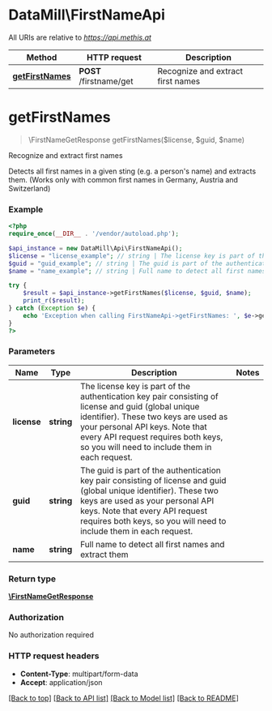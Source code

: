 # DataMill\FirstNameApi

All URIs are relative to *https://api.methis.at*

Method | HTTP request | Description
------------- | ------------- | -------------
[**getFirstNames**](FirstNameApi.md#getFirstNames) | **POST** /firstname/get | Recognize and extract first names


# **getFirstNames**
> \\FirstNameGetResponse getFirstNames($license, $guid, $name)

Recognize and extract first names

Detects all first names in a given sting (e.g. a person's name) and extracts them. (Works only with common first names in Germany, Austria and Switzerland)

### Example
```php
<?php
require_once(__DIR__ . '/vendor/autoload.php');

$api_instance = new DataMill\Api\FirstNameApi();
$license = "license_example"; // string | The license key is part of the authentication key pair consisting of license and guid (global unique identifier). These two keys are used as your personal API keys. Note that every API request requires both keys, so you will need to include them in each request.
$guid = "guid_example"; // string | The guid is part of the authentication key pair consisting of license and guid (global unique identifier). These two keys are used as your personal API keys. Note that every API request requires both keys, so you will need to include them in each request.
$name = "name_example"; // string | Full name to detect all first names and extract them

try {
    $result = $api_instance->getFirstNames($license, $guid, $name);
    print_r($result);
} catch (Exception $e) {
    echo 'Exception when calling FirstNameApi->getFirstNames: ', $e->getMessage(), PHP_EOL;
}
?>
```

### Parameters

Name | Type | Description  | Notes
------------- | ------------- | ------------- | -------------
 **license** | **string**| The license key is part of the authentication key pair consisting of license and guid (global unique identifier). These two keys are used as your personal API keys. Note that every API request requires both keys, so you will need to include them in each request. |
 **guid** | **string**| The guid is part of the authentication key pair consisting of license and guid (global unique identifier). These two keys are used as your personal API keys. Note that every API request requires both keys, so you will need to include them in each request. |
 **name** | **string**| Full name to detect all first names and extract them |

### Return type

[**\\FirstNameGetResponse**](../Model/FirstNameGetResponse.md)

### Authorization

No authorization required

### HTTP request headers

 - **Content-Type**: multipart/form-data
 - **Accept**: application/json

[[Back to top]](#) [[Back to API list]](../../README.md#documentation-for-api-endpoints) [[Back to Model list]](../../README.md#documentation-for-models) [[Back to README]](../../README.md)

